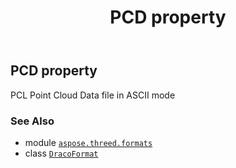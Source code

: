 ﻿---
title: PCD property
second_title: Aspose.3D for Python via .NET API References
description: 
type: docs
weight: 390
url: /aspose.threed.formats/dracoformat/pcd/
is_root: false
---

## PCD property


PCL Point Cloud Data file in ASCII mode

### See Also
* module [`aspose.threed.formats`](../../)
* class [`DracoFormat`](/3d/python-net/aspose.threed.formats/dracoformat)
